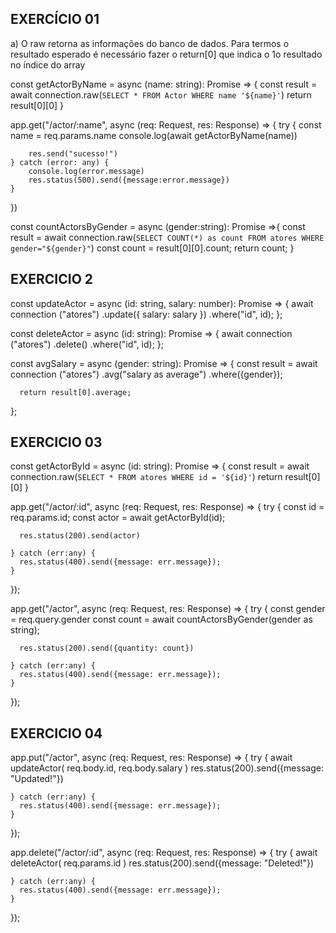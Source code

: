## EXERCÍCIO 01

a) O raw retorna as informações do banco de dados. Para termos o resultado esperado é necessário fazer o return[0] que indica o 1o resultado no 
índice do array


const getActorByName = async (name: string): Promise<any> => {
    const result = await connection.raw(`
      SELECT * FROM Actor WHERE name '${name}'
    `)
    return result[0][0]
  } 


app.get("/actor/:name", async (req: Request, res: Response) => {
    try {
        const name = req.params.name
        console.log(await getActorByName(name))
        
        res.send("sucesso!")
    } catch (error: any) {
        console.log(error.message)
        res.status(500).send({message:error.message})
    }
})

const countActorsByGender = async (gender:string): Promise<any> =>{
    const result = await connection.raw(`
      SELECT COUNT(*) as count FROM atores WHERE gender="${gender}"
    `)
    const count = result[0][0].count;
    return count;
  }
  
  ## EXERCICIO 2

  const updateActor = async (id: string, salary: number): Promise<void> => {
    await connection ("atores")
      .update({
        salary: salary
      })
      .where("id", id);
  };
  
  const deleteActor = async (id: string): Promise<void> => {
    await connection ("atores")
      .delete()
      .where("id", id);
  };
  
  const avgSalary = async (gender: string): Promise<any> => {
    const result = await connection ("atores")
      .avg("salary as average")
      .where({gender});
  
      return result[0].average;
  };
  
  ## EXERCICIO 03
  
  const getActorById = async (id: string): Promise<any> => {
    const result = await connection.raw(`
      SELECT * FROM atores WHERE id = '${id}'
    `)
      return result[0][0]
  }
  
  app.get("/actor/:id", async (req: Request, res: Response) => {
    try {
      const id = req.params.id;
      const actor = await getActorById(id);
  
      res.status(200).send(actor)
  
    } catch (err:any) {
      res.status(400).send({message: err.message});
    }
  });
  
  app.get("/actor", async (req: Request, res: Response) => {
    try {
      const gender = req.query.gender
      const count = await countActorsByGender(gender as string);
  
      res.status(200).send({quantity: count})
  
    } catch (err:any) {
      res.status(400).send({message: err.message});
    }
  });
  
 ## EXERCICIO 04
 
  app.put("/actor", async (req: Request, res: Response) => {
    try {
      await updateActor(
        req.body.id,
        req.body.salary
      )
      res.status(200).send({message: "Updated!"})
  
    } catch (err:any) {
      res.status(400).send({message: err.message});
    }
  });
  
  app.delete("/actor/:id", async (req: Request, res: Response) => {
    try {
      await deleteActor(
        req.params.id
      )
      res.status(200).send({message: "Deleted!"})
  
    } catch (err:any) {
      res.status(400).send({message: err.message});
    }
  }); 